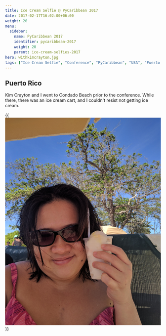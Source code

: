 ```yaml
---
title: Ice Cream Selfie @ PyCaribbean 2017
date: 2017-02-17T16:02:00+06:00
weight: 20
menu:
  sidebar:
    name: PyCaribbean 2017
    identifier: pycaribbean-2017
    weight: 20
    parent: ice-cream-selfies-2017
hero: withkimcrayton.jpg
tags: ["Ice Cream Selfie", "Conference", "PyCaribbean", "USA", "Puerto Rico"]
---
```


## Puerto Rico

Kim Crayton and I went to Condado Beach prior to the conference. While there,
there was an ice cream cart, and I couldn't resist not getting ice cream.

{{<img src="pycaribbean.jpg">}}

